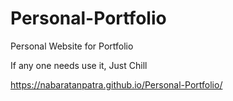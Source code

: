 ﻿
# Personal-Portfolio

Personal Website for Portfolio 

If any one needs use it, Just Chill


https://nabaratanpatra.github.io/Personal-Portfolio/
